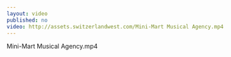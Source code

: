 ```yaml
---
layout: video
published: no
video: http://assets.switzerlandwest.com/Mini-Mart Musical Agency.mp4
---
```

Mini-Mart Musical Agency.mp4
